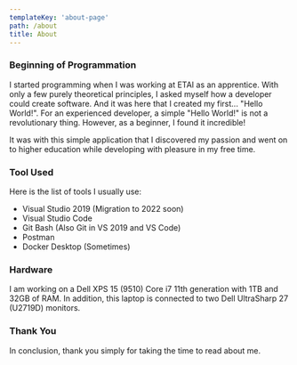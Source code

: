 ```yaml
---
templateKey: 'about-page'
path: /about
title: About
---
```

### Beginning of Programmation
I started programming when I was working at ETAI as an apprentice. With only a few purely theoretical principles, I asked myself how a developer could create software. And it was here that I created my first... "Hello World!". For an experienced developer, a simple "Hello World!" is not a revolutionary thing.
However, as a beginner, I found it incredible! 

It was with this simple application that I discovered my passion and went on to higher education while developing with pleasure in my free time.

### Tool Used
Here is the list of tools I usually use:
- Visual Studio 2019 (Migration to 2022 soon)
- Visual Studio Code
- Git Bash (Also Git in VS 2019 and VS Code)
- Postman
- Docker Desktop (Sometimes)

### Hardware
I am working on a Dell XPS 15 (9510) Core i7 11th generation with 1TB and 32GB of RAM.
In addition, this laptop is connected to two Dell UltraSharp 27 (U2719D) monitors.

### Thank You
In conclusion, thank you simply for taking the time to read about me.

